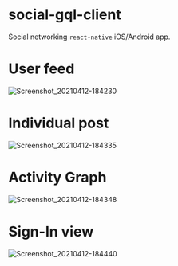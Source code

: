 # social-gql-client

Social networking `react-native` iOS/Android app.

# User feed
![Screenshot_20210412-184230](https://user-images.githubusercontent.com/43617894/114400317-7477d000-9bbf-11eb-8a57-864333e739d2.png)

# Individual post
![Screenshot_20210412-184335](https://user-images.githubusercontent.com/43617894/114400342-7a6db100-9bbf-11eb-9df6-2fcc9ac51b41.png)

# Activity Graph
![Screenshot_20210412-184348](https://user-images.githubusercontent.com/43617894/114400349-7d68a180-9bbf-11eb-9a1b-0fce0e95384d.png)

# Sign-In view
![Screenshot_20210412-184440](https://user-images.githubusercontent.com/43617894/114400351-7e013800-9bbf-11eb-9d6b-578c12acfbf6.png)

